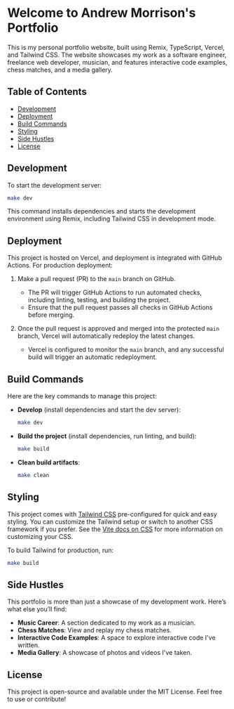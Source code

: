 
# Welcome to Andrew Morrison's Portfolio

This is my personal portfolio website, built using Remix, TypeScript, Vercel, and Tailwind CSS. The website showcases my work as a software engineer, freelance web developer, musician, and features interactive code examples, chess matches, and a media gallery.

## Table of Contents
- [Development](#development)
- [Deployment](#deployment)
- [Build Commands](#build-commands)
- [Styling](#styling)
- [Side Hustles](#side-hustles)
- [License](#license)

## Development

To start the development server:

```bash
make dev
```

This command installs dependencies and starts the development environment using Remix, including Tailwind CSS in development mode.

## Deployment

This project is hosted on Vercel, and deployment is integrated with GitHub Actions. For production deployment:

1. Make a pull request (PR) to the `main` branch on GitHub.
   
   - The PR will trigger GitHub Actions to run automated checks, including linting, testing, and building the project.
   - Ensure that the pull request passes all checks in GitHub Actions before merging.

2. Once the pull request is approved and merged into the protected `main` branch, Vercel will automatically redeploy the latest changes.

   - Vercel is configured to monitor the `main` branch, and any successful build will trigger an automatic redeployment.


## Build Commands

Here are the key commands to manage this project:

- **Develop** (install dependencies and start the dev server):
  ```bash
  make dev
  ```

- **Build the project** (install dependencies, run linting, and build):
  ```bash
  make build
  ```

- **Clean build artifacts**:
  ```bash
  make clean
  ```

## Styling

This project comes with [Tailwind CSS](https://tailwindcss.com/) pre-configured for quick and easy styling. You can customize the Tailwind setup or switch to another CSS framework if you prefer. See the [Vite docs on CSS](https://vitejs.dev/guide/features.html#css) for more information on customizing your CSS.

To build Tailwind for production, run:

```bash
make build
```

## Side Hustles

This portfolio is more than just a showcase of my development work. Here’s what else you’ll find:

- **Music Career**: A section dedicated to my work as a musician.
- **Chess Matches**: View and replay my chess matches.
- **Interactive Code Examples**: A space to explore interactive code I've written.
- **Media Gallery**: A showcase of photos and videos I've taken.

## License

This project is open-source and available under the MIT License. Feel free to use or contribute!
